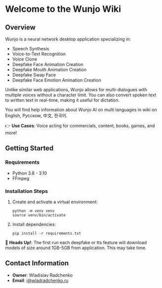 # Welcome to the Wunjo Wiki

## Overview

Wunjo is a neural network desktop application specializing in:

- Speech Synthesis
- Voice-to-Text Recognition
- Voice Clone
- Deepfake Face Animation Creation
- Deepfake Mouth Animation Creation
- Deepfake Swap Face
- Deepfake Face Emotion Animation Creation

Unlike similar web applications, Wunjo allows for multi-dialogues with multiple voices without a character limit. You can also convert spoken text to written text in real-time, making it useful for dictation.

You will find help information about Wunjo AI on multi languages in wiki on English, Русском, 中文, 한국어. 

👉 **Use Cases**: Voice acting for commercials, content, books, games, and more!

## Getting Started

### Requirements

- Python 3.8 - 3.10
- FFmpeg

### Installation Steps

1. Create and activate a virtual environment:
    ```
    python -m venv venv
    source venv/bin/activate
    ```

2. Install dependencies:
    ```
    pip install -r requirements.txt
    ```

🚨 **Heads Up!**: The first run each deepfake or tts feature will download models of size around 1GB-5GB from application. This may take time.


## Contact Information

- **Owner**: Wladislav Radchenko
- **Email**: [i@wladradchenko.ru](mailto:i@wladradchenko.ru)